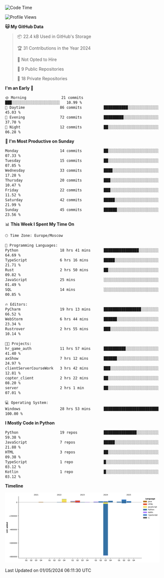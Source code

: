 <!--START_SECTION:waka-->
![Code Time](http://img.shields.io/badge/Code%20Time-304%20hrs%2025%20mins-blue)

![Profile Views](http://img.shields.io/badge/Profile%20Views-0-blue)

**🐱 My GitHub Data** 

> 📦 22.4 kB Used in GitHub's Storage 
 > 
> 🏆 31 Contributions in the Year 2024
 > 
> 🚫 Not Opted to Hire
 > 
> 📜 9 Public Repositories 
 > 
> 🔑 18 Private Repositories 
 > 
**I'm an Early 🐤** 

```text
🌞 Morning                21 commits          ███░░░░░░░░░░░░░░░░░░░░░░   10.99 % 
🌆 Daytime                86 commits          ███████████░░░░░░░░░░░░░░   45.03 % 
🌃 Evening                72 commits          █████████░░░░░░░░░░░░░░░░   37.70 % 
🌙 Night                  12 commits          ██░░░░░░░░░░░░░░░░░░░░░░░   06.28 % 
```
📅 **I'm Most Productive on Sunday** 

```text
Monday                   14 commits          ██░░░░░░░░░░░░░░░░░░░░░░░   07.33 % 
Tuesday                  15 commits          ██░░░░░░░░░░░░░░░░░░░░░░░   07.85 % 
Wednesday                33 commits          ████░░░░░░░░░░░░░░░░░░░░░   17.28 % 
Thursday                 20 commits          ███░░░░░░░░░░░░░░░░░░░░░░   10.47 % 
Friday                   22 commits          ███░░░░░░░░░░░░░░░░░░░░░░   11.52 % 
Saturday                 42 commits          █████░░░░░░░░░░░░░░░░░░░░   21.99 % 
Sunday                   45 commits          ██████░░░░░░░░░░░░░░░░░░░   23.56 % 
```


📊 **This Week I Spent My Time On** 

```text
🕑︎ Time Zone: Europe/Moscow

💬 Programming Languages: 
Python                   18 hrs 41 mins      ████████████████░░░░░░░░░   64.69 % 
TypeScript               6 hrs 16 mins       █████░░░░░░░░░░░░░░░░░░░░   21.71 % 
Rust                     2 hrs 50 mins       ██░░░░░░░░░░░░░░░░░░░░░░░   09.82 % 
JavaScript               25 mins             ░░░░░░░░░░░░░░░░░░░░░░░░░   01.49 % 
SQL                      14 mins             ░░░░░░░░░░░░░░░░░░░░░░░░░   00.85 % 

🔥 Editors: 
PyCharm                  19 hrs 13 mins      █████████████████░░░░░░░░   66.52 % 
WebStorm                 6 hrs 44 mins       ██████░░░░░░░░░░░░░░░░░░░   23.34 % 
Rustrover                2 hrs 55 mins       ███░░░░░░░░░░░░░░░░░░░░░░   10.14 % 

🐱‍💻 Projects: 
hr_game_auth             11 hrs 57 mins      ██████████░░░░░░░░░░░░░░░   41.40 % 
axShow                   7 hrs 12 mins       ██████░░░░░░░░░░░░░░░░░░░   24.97 % 
clientServerCourseWork   3 hrs 42 mins       ███░░░░░░░░░░░░░░░░░░░░░░   12.81 % 
copter_client            2 hrs 22 mins       ██░░░░░░░░░░░░░░░░░░░░░░░   08.20 % 
server                   2 hrs 1 min         ██░░░░░░░░░░░░░░░░░░░░░░░   07.01 % 

💻 Operating System: 
Windows                  28 hrs 53 mins      █████████████████████████   100.00 % 
```

**I Mostly Code in Python** 

```text
Python                   19 repos            ███████████████░░░░░░░░░░   59.38 % 
JavaScript               7 repos             █████░░░░░░░░░░░░░░░░░░░░   21.88 % 
HTML                     3 repos             ██░░░░░░░░░░░░░░░░░░░░░░░   09.38 % 
TypeScript               1 repo              █░░░░░░░░░░░░░░░░░░░░░░░░   03.12 % 
Kotlin                   1 repo              █░░░░░░░░░░░░░░░░░░░░░░░░   03.12 % 
```



**Timeline**

![Lines of Code chart](https://raw.githubusercontent.com/adlemx/adlemx/main/assets/bar_graph.png)


 Last Updated on 01/05/2024 06:11:30 UTC
<!--END_SECTION:waka-->
